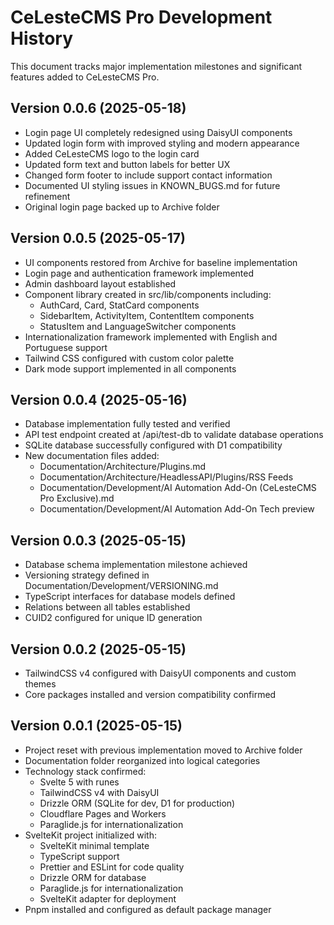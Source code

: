 # CeLesteCMS Pro Development History

This document tracks major implementation milestones and significant features added to CeLesteCMS Pro.

## Version 0.0.6 (2025-05-18)

- Login page UI completely redesigned using DaisyUI components
- Updated login form with improved styling and modern appearance
- Added CeLesteCMS logo to the login card
- Updated form text and button labels for better UX
- Changed form footer to include support contact information
- Documented UI styling issues in KNOWN_BUGS.md for future refinement
- Original login page backed up to Archive folder

## Version 0.0.5 (2025-05-17)

- UI components restored from Archive for baseline implementation
- Login page and authentication framework implemented
- Admin dashboard layout established
- Component library created in src/lib/components including:
  - AuthCard, Card, StatCard components
  - SidebarItem, ActivityItem, ContentItem components
  - StatusItem and LanguageSwitcher components
- Internationalization framework implemented with English and Portuguese support
- Tailwind CSS configured with custom color palette
- Dark mode support implemented in all components

## Version 0.0.4 (2025-05-16)

- Database implementation fully tested and verified
- API test endpoint created at /api/test-db to validate database operations
- SQLite database successfully configured with D1 compatibility
- New documentation files added:
  - Documentation/Architecture/Plugins.md
  - Documentation/Architecture/HeadlessAPI/Plugins/RSS Feeds
  - Documentation/Development/AI Automation Add-On (CeLesteCMS Pro Exclusive).md
  - Documentation/Development/AI Automation Add-On Tech preview

## Version 0.0.3 (2025-05-15)

- Database schema implementation milestone achieved
- Versioning strategy defined in Documentation/Development/VERSIONING.md
- TypeScript interfaces for database models defined
- Relations between all tables established
- CUID2 configured for unique ID generation

## Version 0.0.2 (2025-05-15)

- TailwindCSS v4 configured with DaisyUI components and custom themes
- Core packages installed and version compatibility confirmed

## Version 0.0.1 (2025-05-15)

- Project reset with previous implementation moved to Archive folder
- Documentation folder reorganized into logical categories
- Technology stack confirmed:
  - Svelte 5 with runes
  - TailwindCSS v4 with DaisyUI
  - Drizzle ORM (SQLite for dev, D1 for production)
  - Cloudflare Pages and Workers
  - Paraglide.js for internationalization
- SvelteKit project initialized with:
  - SvelteKit minimal template
  - TypeScript support
  - Prettier and ESLint for code quality
  - Drizzle ORM for database
  - Paraglide.js for internationalization
  - SvelteKit adapter for deployment
- Pnpm installed and configured as default package manager


